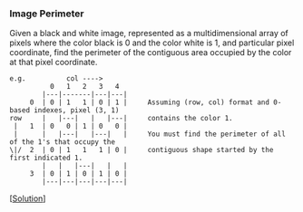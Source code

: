 ### Image Perimeter

Given a black and white image, represented as a multidimensional array of pixels where the color black is 0 and the color white is 1, and particular pixel coordinate, find the perimeter of the contiguous area occupied by the color at that pixel coordinate.

```
e.g.          col ---->
          0   1   2   3   4
        |---|-------|---|---|
     0  | 0 | 1   1 | 0 | 1 |     Assuming (row, col) format and 0-based indexes, pixel (3, 1)
row     |   |---|   |   |---|     contains the color 1.
 |   1  | 0   0 | 1 | 0   0 |
 |      |   |---|   |---|   |     You must find the perimeter of all of the 1's that occupy the
\|/  2  | 0 | 1   1   1 | 0 |     contiguous shape started by the first indicated 1.
        |   |   |---|   |   |
     3  | 0 | 1 | 0 | 1 | 0 |
        |---|---|---|---|---|
```

\[[Solution](solution.cpp)\]
